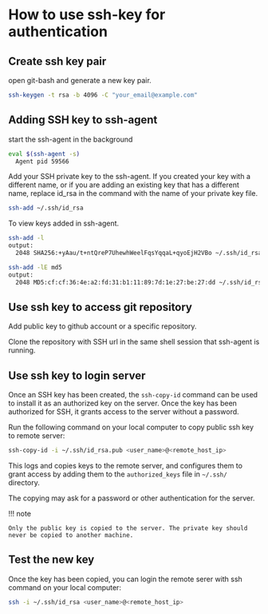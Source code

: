 # How to use ssh-key for authentication

## Create ssh key pair

open git-bash and generate a new key pair.

```sh
ssh-keygen -t rsa -b 4096 -C "your_email@example.com"
```

## Adding SSH key to ssh-agent

start the ssh-agent in the background

```sh
eval $(ssh-agent -s)
  Agent pid 59566
```

Add your SSH private key to the ssh-agent. If you created your key with a different name, or if you are adding an existing key that has a different name, replace id_rsa in the command with the name of your private key file.

```sh
ssh-add ~/.ssh/id_rsa
```

To view keys added in ssh-agent.

```sh
ssh-add -l
output:
  2048 SHA256:+yAau/t+ntQreP7UhewhWeelFqsYqqaL+qyoEjH2VBo ~/.ssh/id_rsa (RSA)

ssh-add -lE md5
output:
  2048 MD5:cf:cf:36:4e:a2:fd:31:b1:11:89:7d:1e:27:be:27:dd ~/.ssh/id_rsa (RSA)
```

## Use ssh key to access git repository

Add public key to github account or a specific repository.

Clone the repository with SSH url in the same shell session that ssh-agent is running.

## Use ssh key to login server

Once an SSH key has been created, the `ssh-copy-id` command can be used to install it as an authorized key on the server. Once the key has been authorized for SSH, it grants access to the server without a password.

Run the following command on your local computer to copy public ssh key to remote server:

```sh
ssh-copy-id -i ~/.ssh/id_rsa.pub <user_name>@<remote_host_ip>
```

This logs and copies keys to the remote server, and configures them to grant access by adding them to the `authorized_keys` file in `~/.ssh/` directory.

The copying may ask for a password or other authentication for the server.

!!! note

    Only the public key is copied to the server. The private key should never be copied to another machine.

## Test the new key

Once the key has been copied, you can login the remote serer with ssh command on your local computer:

```sh
ssh -i ~/.ssh/id_rsa <user_name>@<remote_host_ip>
```
